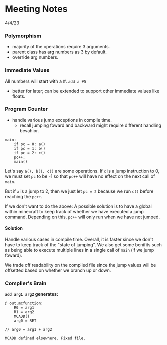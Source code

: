 # Meeting Notes

4/4/23

### Polymorphism
* majority of the operations require 3 arguments.
* parent class has arg numbers as 3 by default.
* override arg numbers.

### Immediate Values
All numbers will start with a #.
`add a #5`
* better for later; can be extended to support other immediate values like floats.

### Program Counter
* handle various jump exceptions in compile time.
	* recall jumping foward and backward might require different handling bevahior.

```
main:
	if pc = 0: a()
	if pc = 1: b()
	if pc = 2: c()
	pc++;
	main()
```

Let's say `a(), b(), c()` are some operations. If `c` is a jump instruction to 0, we must set `pc` to be -1 so that `pc++` will have no effect on the next call of `main`. 

But if `a` is a jump to 2, then we just let `pc = 2` because we run `c()` before reaching the `pc++`.

If we don't want to do the above: A possible solution is to have a global within minecraft to keep track of whether we have executed a jump command. Depending on this, `pc++`  will only run when we have not jumped.

#### Solution
Handle various cases in compile time. Overall, it is faster since we don't have to keep track of the "state of jumping". We also get some benifits such as being able to execute multiple lines in a single call of `main` (if we jump foward).

We trade off readability on the complied file since the jump values will be offsetted based on whether we branch up or down.

### Complier's Brain
**`add arg1 arg2` generates:**
```
@ out.mcfunction:
	R0 = arg1
	R1 = arg2
	MCADD()
	arg0 = RET

// arg0 = arg1 + arg2

MCADD defined elsewhere. Fixed file.
```
